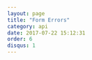 ```yaml
---
layout: page
title: "Form Errors"
category: api
date: 2017-07-22 15:12:31
order: 6
disqus: 1
---
```



